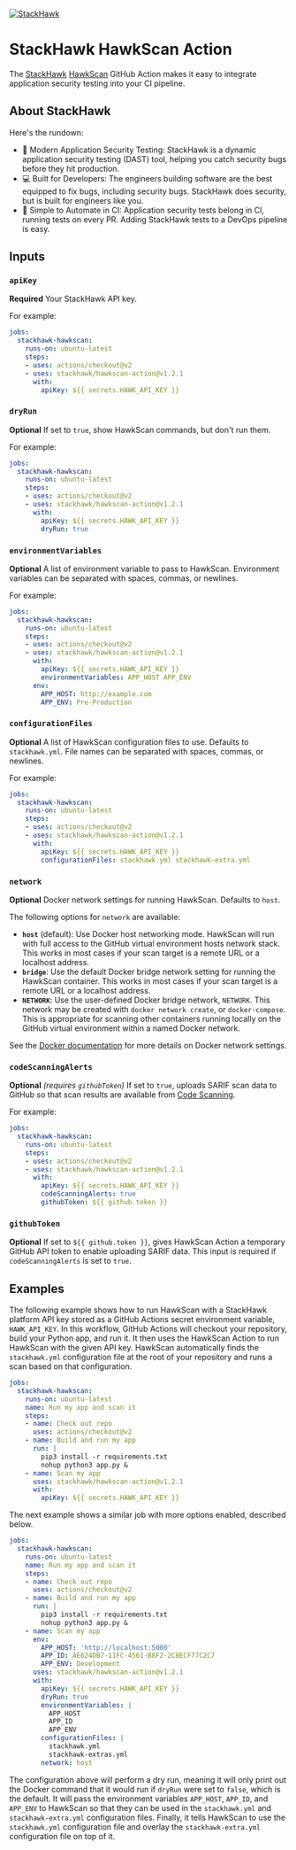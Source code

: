 [![StackHawk](https://www.stackhawk.com/wp-content/uploads/2019/07/stackhawk-long.png)](https://stackhawk.com)

# StackHawk HawkScan Action

The [StackHawk](https://www.stackhawk.com/) [HawkScan](https://hub.docker.com/r/stackhawk/hawkscan) GitHub Action makes it easy to integrate application security testing into your CI pipeline.

## About StackHawk
Here's the rundown:

 * 🧪 Modern Application Security Testing: StackHawk is a dynamic application security testing (DAST) tool, helping you catch security bugs before they hit production.
 * 💻 Built for Developers: The engineers building software are the best equipped to fix bugs, including security bugs. StackHawk does security, but is built for engineers like you.
 * 🤖 Simple to Automate in CI: Application security tests belong in CI, running tests on every PR. Adding StackHawk tests to a DevOps pipeline is easy.

## Inputs

### `apiKey`

**Required** Your StackHawk API key.

For example:
```yaml
jobs:
  stackhawk-hawkscan:
    runs-on: ubuntu-latest
    steps:
    - uses: actions/checkout@v2
    - uses: stackhawk/hawkscan-action@v1.2.1
      with:
        apiKey: ${{ secrets.HAWK_API_KEY }}
```

### `dryRun`

**Optional** If set to `true`, show HawkScan commands, but don't run them.

For example:
```yaml
jobs:
  stackhawk-hawkscan:
    runs-on: ubuntu-latest
    steps:
    - uses: actions/checkout@v2
    - uses: stackhawk/hawkscan-action@v1.2.1
      with:
        apiKey: ${{ secrets.HAWK_API_KEY }}
        dryRun: true
```

### `environmentVariables`

**Optional** A list of environment variable to pass to HawkScan. Environment variables can be separated with spaces, commas, or newlines.

For example:
```yaml
jobs:
  stackhawk-hawkscan:
    runs-on: ubuntu-latest
    steps:
    - uses: actions/checkout@v2
    - uses: stackhawk/hawkscan-action@v1.2.1
      with:
        apiKey: ${{ secrets.HAWK_API_KEY }}
        environmentVariables: APP_HOST APP_ENV
      env:
        APP_HOST: http://example.com
        APP_ENV: Pre-Production
```

### `configurationFiles`

**Optional** A list of HawkScan configuration files to use. Defaults to `stackhawk.yml`. File names can be separated with spaces, commas, or newlines.

For example:
```yaml
jobs:
  stackhawk-hawkscan:
    runs-on: ubuntu-latest
    steps:
    - uses: actions/checkout@v2
    - uses: stackhawk/hawkscan-action@v1.2.1
      with:
        apiKey: ${{ secrets.HAWK_API_KEY }}
        configurationFiles: stackhawk.yml stackhawk-extra.yml
```

### `network`

**Optional** Docker network settings for running HawkScan.  Defaults to `host`.

The following options for `network` are available:
 - **`host`** (default): Use Docker host networking mode. HawkScan will run with full access to the GitHub virtual environment hosts network stack. This works in most cases if your scan target is a remote URL or a localhost address.
 - **`bridge`**: Use the default Docker bridge network setting for running the HawkScan container. This works in most cases if your scan target is a remote URL or a localhost address.
 - **`NETWORK`**: Use the user-defined Docker bridge network, `NETWORK`. This network may be created with `docker network create`, or `docker-compose`. This is appropriate for scanning other containers running locally on the GitHub virtual environment within a named Docker network.

See the [Docker documentation](https://docs.docker.com/engine/reference/run/#network-settings) for more details on Docker network settings.

### `codeScanningAlerts`

**Optional** *(requires `githubToken`)* If set to `true`, uploads SARIF scan data to GitHub so that scan results are available from [Code Scanning](https://docs.github.com/en/code-security/secure-coding/automatically-scanning-your-code-for-vulnerabilities-and-errors/about-code-scanning).

For example:
```yaml
jobs:
  stackhawk-hawkscan:
    runs-on: ubuntu-latest
    steps:
    - uses: actions/checkout@v2
    - uses: stackhawk/hawkscan-action@v1.2.1
      with:
        apiKey: ${{ secrets.HAWK_API_KEY }}
        codeScanningAlerts: true
        githubToken: ${{ github.token }}
```

### `githubToken`

**Optional** If set to `${{ github.token }}`, gives HawkScan Action a temporary GitHub API token to enable uploading SARIF data. This input is required if `codeScanningAlerts` is set to `true`.

## Examples

The following example shows how to run HawkScan with a StackHawk platform API key stored as a GitHub Actions secret environment variable, `HAWK_API_KEY`. In this workflow, GitHub Actions will checkout your repository, build your Python app, and run it. It then uses the HawkScan Action to run HawkScan with the given API key. HawkScan automatically finds the `stackhawk.yml` configuration file at the root of your repository and runs a scan based on that configuration.

```yaml
jobs:
  stackhawk-hawkscan:
    runs-on: ubuntu-latest
    name: Run my app and scan it
    steps:
    - name: Check out repo
      uses: actions/checkout@v2
    - name: Build and run my app
      run: |
        pip3 install -r requirements.txt
        nohup python3 app.py &
    - name: Scan my app
      uses: stackhawk/hawkscan-action@v1.2.1
      with:
        apiKey: ${{ secrets.HAWK_API_KEY }}
```

The next example shows a similar job with more options enabled, described below.

```yaml
jobs:
  stackhawk-hawkscan:
    runs-on: ubuntu-latest
    name: Run my app and scan it
    steps:
    - name: Check out repo
      uses: actions/checkout@v2
    - name: Build and run my app
      run: |
        pip3 install -r requirements.txt
        nohup python3 app.py &
    - name: Scan my app
      env:
        APP_HOST: 'http://localhost:5000'
        APP_ID: AE624DB7-11FC-4561-B8F2-2C8ECF77C2C7
        APP_ENV: Development
      uses: stackhawk/hawkscan-action@v1.2.1
      with:
        apiKey: ${{ secrets.HAWK_API_KEY }}
        dryRun: true
        environmentVariables: |
          APP_HOST
          APP_ID
          APP_ENV
        configurationFiles: |
          stackhawk.yml
          stackhawk-extras.yml
        network: host
```

The configuration above will perform a dry run, meaning it will only print out the Docker command that it would run if `dryRun` were set to `false`, which is the default. It will pass the environment variables `APP_HOST`, `APP_ID`, and `APP_ENV` to HawkScan so that they can be used in the `stackhawk.yml` and `stackhawk-extra.yml` configuration files. Finally, it tells HawkScan to use the `stackhawk.yml` configuration file and overlay the `stackhawk-extra.yml` configuration file on top of it.
